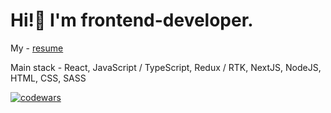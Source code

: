 <h1>Hi!👋 I'm frontend-developer.</h1>

My - <a href='https://hh.ru/resume/7a6f7460ff0c86535a0039ed1f4b7846794644'>resume<a/>

Main stack - React, JavaScript / TypeScript, Redux / RTK, NextJS, NodeJS, HTML, CSS, SASS

[![codewars](https://www.codewars.com/users/Wecpo/badges/large)](https://www.codewars.com/users/Wecpo)    
<!--
**Wecpo/Wecpo** is a ✨ _special_ ✨ repository because its `README.md` (this file) appears on your GitHub profile.

Here are some ideas to get you started:

- 🔭 I’m currently working on ...
- 🌱 I’m currently learning ...
- 👯 I’m looking to collaborate on ...
- 🤔 I’m looking for help with ...
- 💬 Ask me about ...
- 📫 How to reach me: ...
- 😄 Pronouns: ...
- ⚡ Fun fact: ...
-->
